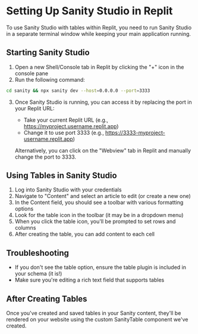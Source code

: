 # Setting Up Sanity Studio in Replit

To use Sanity Studio with tables within Replit, you need to run Sanity Studio in a separate terminal window while keeping your main application running.

## Starting Sanity Studio

1. Open a new Shell/Console tab in Replit by clicking the "+" icon in the console pane
2. Run the following command:

```bash
cd sanity && npx sanity dev --host=0.0.0.0 --port=3333
```

3. Once Sanity Studio is running, you can access it by replacing the port in your Replit URL:
   - Take your current Replit URL (e.g., https://myproject.username.replit.app)
   - Change it to use port 3333 (e.g., https://3333-myproject-username.replit.app)
   
   Alternatively, you can click on the "Webview" tab in Replit and manually change the port to 3333.

## Using Tables in Sanity Studio

1. Log into Sanity Studio with your credentials
2. Navigate to "Content" and select an article to edit (or create a new one)
3. In the Content field, you should see a toolbar with various formatting options
4. Look for the table icon in the toolbar (it may be in a dropdown menu)
5. When you click the table icon, you'll be prompted to set rows and columns
6. After creating the table, you can add content to each cell

## Troubleshooting

- If you don't see the table option, ensure the table plugin is included in your schema (it is!)
- Make sure you're editing a rich text field that supports tables

## After Creating Tables

Once you've created and saved tables in your Sanity content, they'll be rendered on your website using the custom SanityTable component we've created.